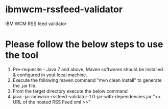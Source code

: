 # ibmwcm-rssfeed-validator
IBM WCM RSS feed validator

Please follow the below steps to use the tool
=============================================
1. Pre-requesite - Java 7 and above, Maven softwares should be installed & configured in yout local machine. 
2. Execute the following maven command "mvn clean install" to generate the .jar file.
3. From the target directory execute the below command
3. java -jar ibmwcm-rssfeed-validator-1.0-jar-with-dependencies.jar "<< URL of the hosted RSS Feed xml >>"
